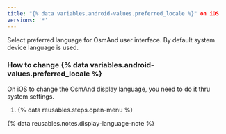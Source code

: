 ```yaml
---
title: "{% data variables.android-values.preferred_locale %}" on iOS
versions: '*'
---
```

Select preferred language for OsmAnd user interface. By default system device language is used.

### How to change {% data variables.android-values.preferred_locale %}
On iOS to change the OsmAnd display language, you need to do it thru system settings.

1. {% data reusables.steps.open-menu %}


{% data reusables.notes.display-language-note %}
